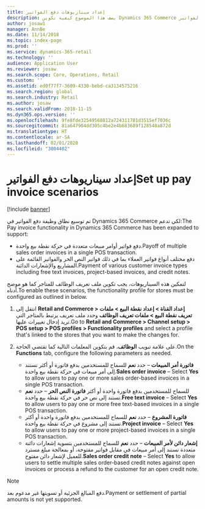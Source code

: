 ```yaml
---
title: إعداد سيناريوهات دفع الفواتير
description: يصف هذا الموضوع كيفية تكوين Dynamics 365 Commerce لدعم مختلف السيناريوهات ذات الصلة بدفع الفواتير.
author: josaw1
manager: AnnBe
ms.date: 11/14/2018
ms.topic: index-page
ms.prod: ''
ms.service: dynamics-365-retail
ms.technology: ''
audience: Application User
ms.reviewer: josaw
ms.search.scope: Core, Operations, Retail
ms.custom: ''
ms.assetid: ed0f77f7-3609-4330-bebd-ca3134575216
ms.search.region: global
ms.search.industry: Retail
ms.author: josaw
ms.search.validFrom: 2018-11-15
ms.dyn365.ops.version: ''
ms.openlocfilehash: 9fe8fde32549568812a724311781d3515ef7036c
ms.sourcegitcommit: 81a647904dd305c4be2e4b683689f128548a872d
ms.translationtype: HT
ms.contentlocale: ar-SA
ms.lasthandoff: 02/01/2020
ms.locfileid: "3004402"
---
```

# <a name="set-up-pay-invoice-scenarios"></a><span data-ttu-id="8836e-103">إعداد سيناريوهات دفع الفواتير</span><span class="sxs-lookup"><span data-stu-id="8836e-103">Set up pay invoice scenarios</span></span>

[!include [banner](includes/banner.md)]

<span data-ttu-id="8836e-104">تم توسيع نطاق وظيفة دفع الفواتير في Dynamics 365 Commerce لكي تدعم:</span><span class="sxs-lookup"><span data-stu-id="8836e-104">The Pay invoice functionality in Dynamics 365 Commerce has been expanded to support:</span></span>

- <span data-ttu-id="8836e-105">دفع فواتير أوامر مبيعات متعددة في حركة نقطة بيع واحدة.</span><span class="sxs-lookup"><span data-stu-id="8836e-105">Payoff of multiple sales order invoices in a single POS transaction.</span></span>
- <span data-ttu-id="8836e-106">دفع مختلف أنواع فواتير العملاء بما في ذلك فواتير النص الحر والفواتير القائمة على المشاريع والإشعارات الدائنة.</span><span class="sxs-lookup"><span data-stu-id="8836e-106">Payment of various customer invoice types including free text invoices, project-based invoices, and credit notes.</span></span>

<span data-ttu-id="8836e-107">لتمكين هذه السيناريوهات، يجب تكوين ملف تعريف الوظائف للمتاجر كما هو موضح أدناه.</span><span class="sxs-lookup"><span data-stu-id="8836e-107">To enable these scenarios, the functionality profile for stores must be configured as outlined in below.</span></span>

1. <span data-ttu-id="8836e-108">انتقل إلى **Retail and Commerce \> إعداد القناة \> إعداد نقطة البيع \> ملفات تعريف نقطة البيع \> ملفات تعريف الوظائف** وحدد ملف تعريف يرتبط بالمتاجر التي تريد إدخال تغييرات عليها.</span><span class="sxs-lookup"><span data-stu-id="8836e-108">Go to **Retail and Commerce \> Channel setup \> POS setup \> POS profiles \> Functionality profiles** and select a profile that's linked to the stores that you want to make the changes for.</span></span>
2. <span data-ttu-id="8836e-109">على علامة تبويب **الوظائف**، قم بتكوين المعلمات التالية كما تقتضي الحاجة.</span><span class="sxs-lookup"><span data-stu-id="8836e-109">On the **Functions** tab, configure the following parameters as needed.</span></span>

    - <span data-ttu-id="8836e-110">**فاتورة أمر المبيعات** – حدد **نعم** للسماح للمستخدمين بدفع فاتورة أو أكثر تستند إلى أمر مبيعات في حركة نقطة بيع واحدة.</span><span class="sxs-lookup"><span data-stu-id="8836e-110">**Sales order invoice** – Select **Yes** to allow users to pay one or more sales order-based invoices in a single POS transaction.</span></span>
    - <span data-ttu-id="8836e-111">**فاتورة النص الحر** – حدد **نعم‏‎** للسماح للمستخدمين بدفع فاتورة واحدة أو أكثر تستند إلى نص حر في حركة نقطة بيع واحدة.</span><span class="sxs-lookup"><span data-stu-id="8836e-111">**Free text invoice** – Select **Yes** to allow users to pay one or more free text-based invoices in a single POS transaction.</span></span>
    - <span data-ttu-id="8836e-112">**فاتورة المشروع** – حدد **نعم** للسماح للمستخدمين بدفع فاتورة واحدة أو أكثر تستند إلى مشروع في حركة نقطة بيع واحدة.</span><span class="sxs-lookup"><span data-stu-id="8836e-112">**Project invoice** – Select **Yes** to allow users to pay one or more project-based invoices in a single POS transaction.</span></span>
    - <span data-ttu-id="8836e-113">**إشعار دائن لأمر المبيعات** – حدد **نعم** للسماح للمستخدمين بتسوية إشعارات دائنة متعددة تستند إلى أمر مبيعات في مقابل فواتير مفتوحة، أو بمعالجة مبلغ مسترد للعميل لإشعار دائن مفتوح.</span><span class="sxs-lookup"><span data-stu-id="8836e-113">**Sales order credit note** – Select **Yes** to allow users to settle multiple sales order-based credit notes against open invoices or process a refund to the customer for an open credit note.</span></span>

> [!NOTE]
> <span data-ttu-id="8836e-114">دفع المبالغ الجزئية أو تسويتها غير مدعوم بعد.</span><span class="sxs-lookup"><span data-stu-id="8836e-114">Payment or settlement of partial amounts is not yet supported.</span></span>
